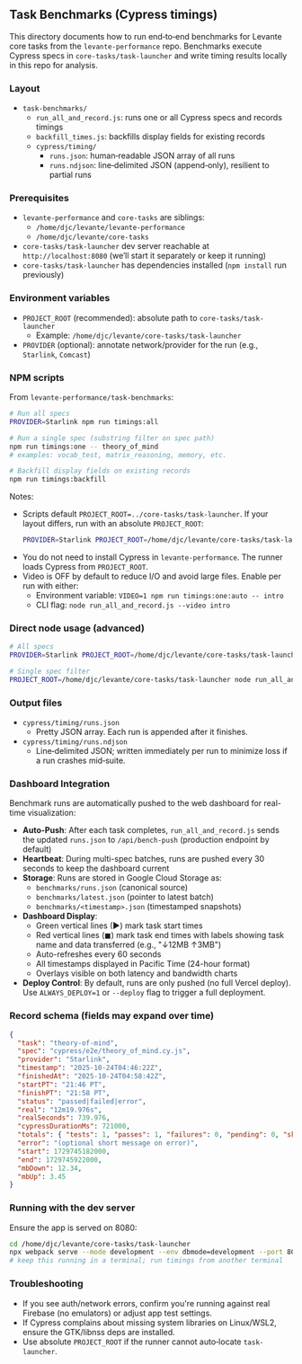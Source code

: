 ## Task Benchmarks (Cypress timings)

This directory documents how to run end‑to‑end benchmarks for Levante core tasks from the `levante-performance` repo. Benchmarks execute Cypress specs in `core-tasks/task-launcher` and write timing results locally in this repo for analysis.

### Layout

- `task-benchmarks/`
  - `run_all_and_record.js`: runs one or all Cypress specs and records timings
  - `backfill_times.js`: backfills display fields for existing records
  - `cypress/timing/`
    - `runs.json`: human‑readable JSON array of all runs
    - `runs.ndjson`: line‑delimited JSON (append‑only), resilient to partial runs

### Prerequisites

- `levante-performance` and `core-tasks` are siblings:
  - `/home/djc/levante/levante-performance`
  - `/home/djc/levante/core-tasks`
- `core-tasks/task-launcher` dev server reachable at `http://localhost:8080` (we’ll start it separately or keep it running)
- `core-tasks/task-launcher` has dependencies installed (`npm install` run previously)

### Environment variables

- `PROJECT_ROOT` (recommended): absolute path to `core-tasks/task-launcher`
  - Example: `/home/djc/levante/core-tasks/task-launcher`
- `PROVIDER` (optional): annotate network/provider for the run (e.g., `Starlink`, `Comcast`)

### NPM scripts

From `levante-performance/task-benchmarks`:

```bash
# Run all specs
PROVIDER=Starlink npm run timings:all

# Run a single spec (substring filter on spec path)
npm run timings:one -- theory_of_mind
# examples: vocab_test, matrix_reasoning, memory, etc.

# Backfill display fields on existing records
npm run timings:backfill
```

Notes:
- Scripts default `PROJECT_ROOT=../core-tasks/task-launcher`. If your layout differs, run with an absolute `PROJECT_ROOT`:
  ```bash
  PROVIDER=Starlink PROJECT_ROOT=/home/djc/levante/core-tasks/task-launcher npm run timings:all
  ```
- You do not need to install Cypress in `levante-performance`. The runner loads Cypress from `PROJECT_ROOT`.
- Video is OFF by default to reduce I/O and avoid large files. Enable per run with either:
  - Environment variable: `VIDEO=1 npm run timings:one:auto -- intro`
  - CLI flag: `node run_all_and_record.js --video intro`

### Direct node usage (advanced)

```bash
# All specs
PROVIDER=Starlink PROJECT_ROOT=/home/djc/levante/core-tasks/task-launcher node run_all_and_record.js

# Single spec filter
PROJECT_ROOT=/home/djc/levante/core-tasks/task-launcher node run_all_and_record.js vocab_test
```

### Output files

- `cypress/timing/runs.json`
  - Pretty JSON array. Each run is appended after it finishes.
- `cypress/timing/runs.ndjson`
  - Line‑delimited JSON; written immediately per run to minimize loss if a run crashes mid‑suite.

### Dashboard Integration

Benchmark runs are automatically pushed to the web dashboard for real-time visualization:

- **Auto-Push**: After each task completes, `run_all_and_record.js` sends the updated `runs.json` to `/api/bench-push` (production endpoint by default)
- **Heartbeat**: During multi-spec batches, runs are pushed every 30 seconds to keep the dashboard current
- **Storage**: Runs are stored in Google Cloud Storage as:
  - `benchmarks/runs.json` (canonical source)
  - `benchmarks/latest.json` (pointer to latest batch)
  - `benchmarks/<timestamp>.json` (timestamped snapshots)
- **Dashboard Display**:
  - Green vertical lines (▶) mark task start times
  - Red vertical lines (◼) mark task end times with labels showing task name and data transferred (e.g., "↓12MB ↑3MB")
  - Auto-refreshes every 60 seconds
  - All timestamps displayed in Pacific Time (24-hour format)
  - Overlays visible on both latency and bandwidth charts
- **Deploy Control**: By default, runs are only pushed (no full Vercel deploy). Use `ALWAYS_DEPLOY=1` or `--deploy` flag to trigger a full deployment.

### Record schema (fields may expand over time)

```json
{
  "task": "theory-of-mind",
  "spec": "cypress/e2e/theory_of_mind.cy.js",
  "provider": "Starlink",
  "timestamp": "2025-10-24T04:46:22Z",
  "finishedAt": "2025-10-24T04:58:42Z",
  "startPT": "21:46 PT",
  "finishPT": "21:58 PT",
  "status": "passed|failed|error",
  "real": "12m19.976s",
  "realSeconds": 739.976,
  "cypressDurationMs": 721000,
  "totals": { "tests": 1, "passes": 1, "failures": 0, "pending": 0, "skipped": 0 },
  "error": "(optional short message on error)",
  "start": 1729745182000,
  "end": 1729745922000,
  "mbDown": 12.34,
  "mbUp": 3.45
}
```

### Running with the dev server

Ensure the app is served on 8080:

```bash
cd /home/djc/levante/core-tasks/task-launcher
npx webpack serve --mode development --env dbmode=development --port 8080
# keep this running in a terminal; run timings from another terminal
```

### Troubleshooting

- If you see auth/network errors, confirm you're running against real Firebase (no emulators) or adjust app test settings.
- If Cypress complains about missing system libraries on Linux/WSL2, ensure the GTK/libnss deps are installed.
- Use absolute `PROJECT_ROOT` if the runner cannot auto‑locate `task-launcher`.



